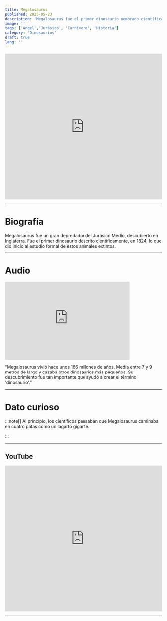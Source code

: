 ```yaml
---
title: Megalosaurus
published: 2025-05-23
description: 'Megalosaurus fue el primer dinosaurio nombrado científicamente, marcando el inicio de la paleontología moderna.'
image: ''
tags: ['Angel','Jurásico', 'Carnívoro', 'Historia']
category: 'Dinosaurios'
draft: true 
lang: ''
---
```

<iframe width="100%" height="468" src="https://drive.google.com/file/d/1wGwH_YVGy-3YCL7yONJoOjJrtnEuC9AW/preview" frameborder="0" allowfullscreen></iframe>

---

# Biografía
Megalosaurus fue un gran depredador del Jurásico Medio, descubierto en Inglaterra. Fue el primer dinosaurio descrito científicamente, en 1824, lo que dio inicio al estudio formal de estos animales extintos.

---
# Audio

<iframe width="400" height="250" src="https://drive.google.com/file/d/1UvGEtFq7Cee0p11UomfxngpgK_UpBVS2/preview" frameborder="0" allowfullscreen></iframe>

“Megalosaurus vivió hace unos 166 millones de años. Medía entre 7 y 9 metros de largo y cazaba otros dinosaurios más pequeños. Su descubrimiento fue tan importante que ayudó a crear el término 'dinosaurio'.”

---

# Dato curioso
:::note[]
Al principio, los científicos pensaban que Megalosaurus caminaba en cuatro patas como un lagarto gigante.

:::

---
## YouTube

<iframe width="100%" height="468" src="https://www.youtube.com/embed/NRTBdL25Hjg?si=C8hkmvBT27XfY0wh" title="YouTube video player" frameborder="0" allow="accelerometer; autoplay; clipboard-write; encrypted-media; gyroscope; picture-in-picture; web-share" allowfullscreen></iframe>

---